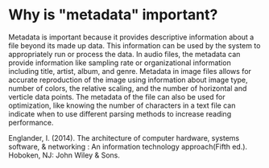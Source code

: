 # Why is "metadata" important?

Metadata is important because it provides descriptive information about a file beyond its made up data. This information can be used by the system to appropriately run or process the data. In audio files, the metadata can provide information like sampling rate or organizational information including title, artist, album, and genre. Metadata in image files allows for accurate reproduction of the image using information about image type, number of colors, the relative scaling, and the number of horizontal and verticle data points. The metadata of the file can also be used for optimization, like knowing the number of characters in a text file can indicate when to use different parsing methods to increase reading performance. 

Englander, I. (2014). The architecture of computer hardware, systems software, & networking : An information technology approach(Fifth ed.). Hoboken, NJ: John Wiley & Sons.
